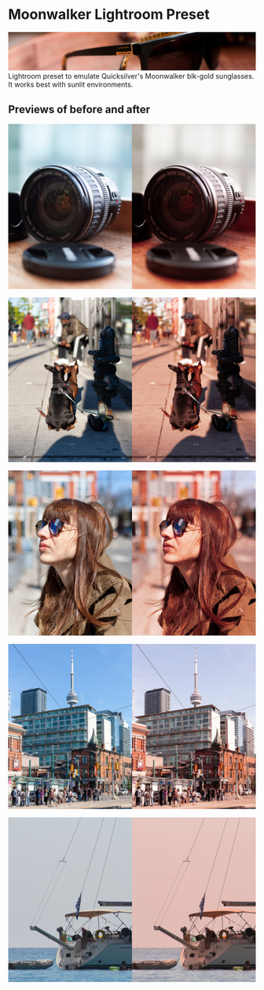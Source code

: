 # Moonwalker Lightroom Preset
![Alt text](previews/sunglasses.jpg?raw=true "Quicksilver Moonwalker")
Lightroom preset to emulate Quicksilver's Moonwalker blk-gold sunglasses.  
It works best with sunlit environments.

## Previews of before and after

![Alt text](previews/04.jpg?raw=true "Lens")

![Alt text](previews/01.jpg?raw=true "Dogs")

![Alt text](previews/03.jpg?raw=true "Profile")

![Alt text](previews/02.jpg?raw=true "City")

![Alt text](previews/05.jpg?raw=true "Boat")
